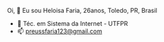 Oi, 👋
Eu sou Heloisa Faria, 26anos, Toledo, PR, Brasil

- 🌱 Téc. em Sistema da Internet - UTFPR
- 📫 preussfaria123@gmail.com

<!---
- 💞️ I’m looking to collaborate on ...- 👀 I’m interested in ...
farheloisa/farheloisa is a ✨ special ✨ repository because its `README.md` (this file) appears on your GitHub profile.
You can click the Preview link to take a look at your changes.
--->
